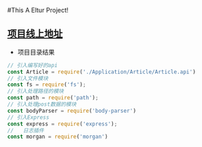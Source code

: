 #This A Eltur Project!

[项目线上地址](http://www.eltur.cn)  
----------
 - 项目目录结果
 ```javascript
// 引入编写好的api
const Article = require('./Application/Article/Article.api')
// 引入文件模块
const fs = require('fs');
// 引入处理路径的模块
const path = require('path');
// 引入处理post数据的模块
const bodyParser = require('body-parser')
// 引入Express
const express = require('express');
//   日志插件
const morgan = require('morgan')
```
